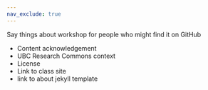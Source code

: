 ```yaml
---
nav_exclude: true
---
```


Say things about workshop for people who might find it on GitHub

- Content acknowledgement
- UBC Research Commons context
- License
- Link to class site
- link to about jekyll template

